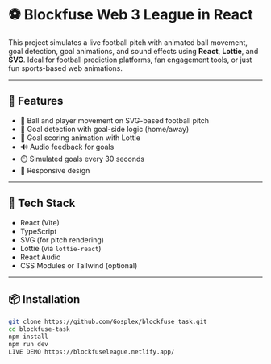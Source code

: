 # ⚽  Blockfuse Web 3 League in React

This project simulates a live football pitch with animated ball movement, goal detection, goal animations, and sound effects using **React**, **Lottie**, and **SVG**. Ideal for football prediction platforms, fan engagement tools, or just fun sports-based web animations.

---

## 🚀 Features

- 🎯 Ball and player movement on SVG-based football pitch
- 🥅 Goal detection with goal-side logic (home/away)
- 🎉 Goal scoring animation with Lottie
- 🔊 Audio feedback for goals
- ⏱️ Simulated goals every 30 seconds
- 📱 Responsive design

---

## 🧰 Tech Stack

- React (Vite)
- TypeScript
- SVG (for pitch rendering)
- Lottie (via `lottie-react`)
- React Audio
- CSS Modules or Tailwind (optional)

---

## 📦 Installation

```bash
git clone https://github.com/Gosplex/blockfuse_task.git
cd blockfuse-task
npm install
npm run dev
LIVE DEMO https://blockfuseleague.netlify.app/
